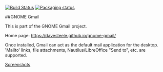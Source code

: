 
[![Build Status](https://travis-ci.org/davesteele/gnome-gmail.svg?branch=master)](https://travis-ci.org/davesteele/gnome-gmail)
[![Packaging status](https://repology.org/badge/tiny-repos/gnome-gmail.svg)](https://repology.org/metapackage/gnome-gmail)

##GNOME Gmail

This is part of the GNOME Gmail project.

Home page: https://davesteele.github.io/gnome-gmail/

Once installed, Gmail can act as the default mail application for the desktop.
'Mailto' links, file attachments, Nautilus/LibreOffice "Send to", etc. are
supported.

[Screenshots](https://davesteele.github.io/gnome-gmail/screenshots.html)
